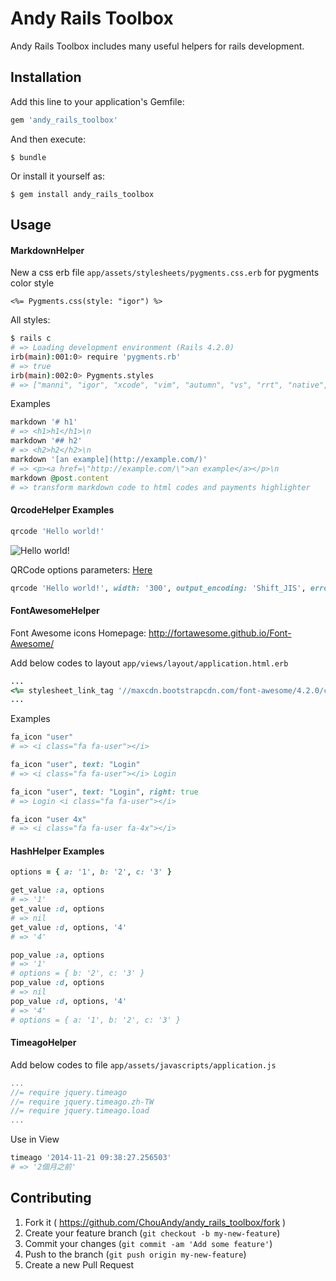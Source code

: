 # Andy Rails Toolbox

Andy Rails Toolbox includes many useful helpers for rails development.

## Installation

Add this line to your application's Gemfile:

```ruby
gem 'andy_rails_toolbox'
```

And then execute:

    $ bundle

Or install it yourself as:

    $ gem install andy_rails_toolbox

## Usage

#### MarkdownHelper

New a css erb file `app/assets/stylesheets/pygments.css.erb` for pygments color style

``` erb
<%= Pygments.css(style: "igor") %>
```

All styles:

``` sh
$ rails c
# => Loading development environment (Rails 4.2.0)
irb(main):001:0> require 'pygments.rb'
# => true
irb(main):002:0> Pygments.styles
# => ["manni", "igor", "xcode", "vim", "autumn", "vs", "rrt", "native", "perldoc", "borland", "tango", "emacs", "friendly", "monokai", "paraiso-dark", "colorful", "murphy", "bw", "pastie", "paraiso-light", "trac", "default", "fruity"]
```

Examples

``` rb
markdown '# h1'
# => <h1>h1</h1>\n
markdown '## h2'
# => <h2>h2</h2>\n
markdown '[an example](http://example.com/)'
# => <p><a href=\"http://example.com/\">an example</a></p>\n
markdown @post.content
# => transform markdown code to html codes and payments highlighter
```

#### QrcodeHelper Examples

``` rb
qrcode 'Hello world!'
```

<img alt="Hello world!" src="https://chart.googleapis.com/chart?cht=qr&amp;chl=Hello world!&amp;chs=200x200" />

QRCode options parameters: <a href="https://google-developers.appspot.com/chart/infographics/docs/qr_codes#overview" target="_blank">Here</a>

``` rb
qrcode 'Hello world!', width: '300', output_encoding: 'Shift_JIS', error_correction_level: 'H', margin: '10'
```

#### FontAwesomeHelper

Font Awesome icons Homepage: http://fortawesome.github.io/Font-Awesome/

Add below codes to layout `app/views/layout/application.html.erb`

``` rb
...
<%= stylesheet_link_tag '//maxcdn.bootstrapcdn.com/font-awesome/4.2.0/css/font-awesome.min.css' %>
...
```

Examples

``` rb
fa_icon "user"
# => <i class="fa fa-user"></i>

fa_icon "user", text: "Login"
# => <i class="fa fa-user"></i> Login

fa_icon "user", text: "Login", right: true
# => Login <i class="fa fa-user"></i>

fa_icon "user 4x"
# => <i class="fa fa-user fa-4x"></i>
```

#### HashHelper Examples

``` rb
options = { a: '1', b: '2', c: '3' }

get_value :a, options
# => '1'
get_value :d, options
# => nil
get_value :d, options, '4'
# => '4'

pop_value :a, options
# => '1'
# options = { b: '2', c: '3' }
pop_value :d, options
# => nil
pop_value :d, options, '4'
# => '4'
# options = { a: '1', b: '2', c: '3' }
```

#### TimeagoHelper

Add below codes to file `app/assets/javascripts/application.js`

``` js
...
//= require jquery.timeago
//= require jquery.timeago.zh-TW
//= require jquery.timeago.load
...
```

Use in View

``` rb
timeago '2014-11-21 09:38:27.256503'
# => '2個月之前'
```

## Contributing

1. Fork it ( https://github.com/ChouAndy/andy_rails_toolbox/fork )
2. Create your feature branch (`git checkout -b my-new-feature`)
3. Commit your changes (`git commit -am 'Add some feature'`)
4. Push to the branch (`git push origin my-new-feature`)
5. Create a new Pull Request
